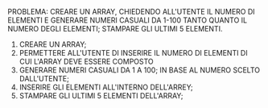 PROBLEMA: CREARE UN ARRAY, CHIEDENDO ALL'UTENTE IL NUMERO DI ELEMENTI E GENERARE NUMERI CASUALI DA 1-100 TANTO QUANTO IL NUMERO DEGLI ELEMENTI; STAMPARE GLI ULTIMI 5 ELEMENTI.

1. CREARE UN ARRAY;
2. PERMETTERE ALL'UTENTE DI INSERIRE IL NUMERO DI ELEMENTI DI CUI L'ARRAY DEVE ESSERE COMPOSTO
3. GENERARE NUMERI CASUALI DA 1 A 100; IN BASE AL NUMERO SCELTO DALL'UTENTE;
4. INSERIRE GLI ELEMENTI ALL'INTERNO DELL'ARREY;
5. STAMPARE GLI ULTIMI 5 ELEMENTI DELL'ARRAY;